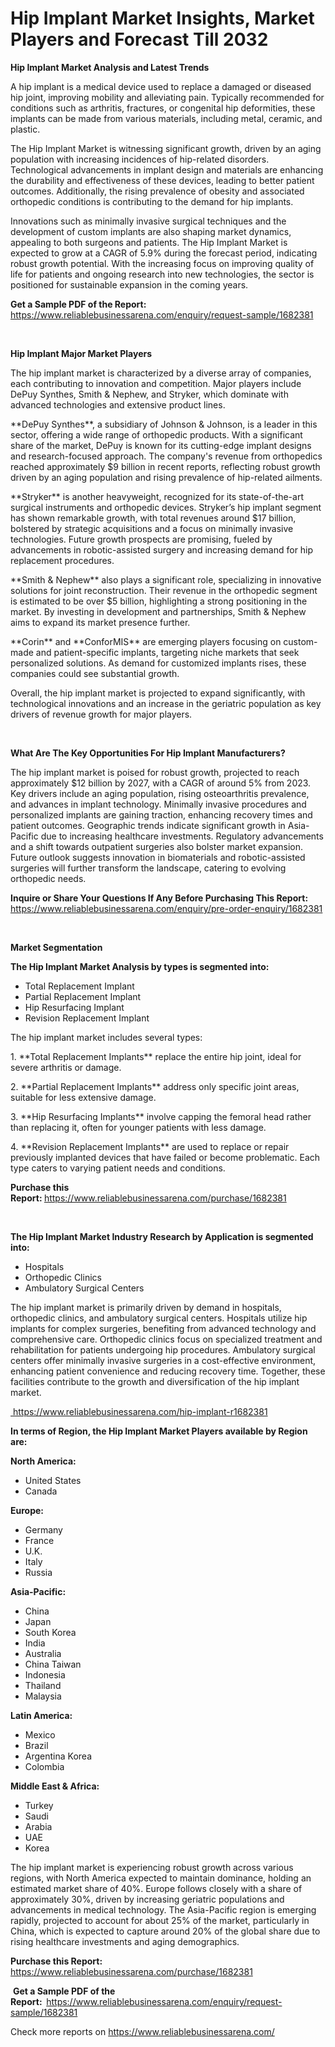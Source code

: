 <p><h1>Hip Implant Market Insights, Market Players and Forecast Till 2032</h1></p><p><strong>Hip Implant Market Analysis and Latest Trends</strong></p>
<p><p>A hip implant is a medical device used to replace a damaged or diseased hip joint, improving mobility and alleviating pain. Typically recommended for conditions such as arthritis, fractures, or congenital hip deformities, these implants can be made from various materials, including metal, ceramic, and plastic. </p><p>The Hip Implant Market is witnessing significant growth, driven by an aging population with increasing incidences of hip-related disorders. Technological advancements in implant design and materials are enhancing the durability and effectiveness of these devices, leading to better patient outcomes. Additionally, the rising prevalence of obesity and associated orthopedic conditions is contributing to the demand for hip implants. </p><p>Innovations such as minimally invasive surgical techniques and the development of custom implants are also shaping market dynamics, appealing to both surgeons and patients. The Hip Implant Market is expected to grow at a CAGR of 5.9% during the forecast period, indicating robust growth potential. With the increasing focus on improving quality of life for patients and ongoing research into new technologies, the sector is positioned for sustainable expansion in the coming years.</p></p>
<p><strong>Get a Sample PDF of the Report:&nbsp;</strong> <a href="https://www.reliablebusinessarena.com/enquiry/request-sample/1682381?utm_campaign=3270&utm_medium=2&utm_source=Github&utm_content=ia&utm_term=26032025&utm_id=hip-implant">https://www.reliablebusinessarena.com/enquiry/request-sample/1682381</a></p>
<p>&nbsp;</p>
<p><strong>Hip Implant Major Market Players</strong></p>
<p><p>The hip implant market is characterized by a diverse array of companies, each contributing to innovation and competition. Major players include DePuy Synthes, Smith & Nephew, and Stryker, which dominate with advanced technologies and extensive product lines. </p><p>**DePuy Synthes**, a subsidiary of Johnson & Johnson, is a leader in this sector, offering a wide range of orthopedic products. With a significant share of the market, DePuy is known for its cutting-edge implant designs and research-focused approach. The company's revenue from orthopedics reached approximately $9 billion in recent reports, reflecting robust growth driven by an aging population and rising prevalence of hip-related ailments.</p><p>**Stryker** is another heavyweight, recognized for its state-of-the-art surgical instruments and orthopedic devices. Stryker’s hip implant segment has shown remarkable growth, with total revenues around $17 billion, bolstered by strategic acquisitions and a focus on minimally invasive technologies. Future growth prospects are promising, fueled by advancements in robotic-assisted surgery and increasing demand for hip replacement procedures.</p><p>**Smith & Nephew** also plays a significant role, specializing in innovative solutions for joint reconstruction. Their revenue in the orthopedic segment is estimated to be over $5 billion, highlighting a strong positioning in the market. By investing in development and partnerships, Smith & Nephew aims to expand its market presence further.</p><p>**Corin** and **ConforMIS** are emerging players focusing on custom-made and patient-specific implants, targeting niche markets that seek personalized solutions. As demand for customized implants rises, these companies could see substantial growth.</p><p>Overall, the hip implant market is projected to expand significantly, with technological innovations and an increase in the geriatric population as key drivers of revenue growth for major players.</p></p>
<p>&nbsp;</p>
<p><strong>What Are The Key Opportunities For Hip Implant Manufacturers?</strong></p>
<p><p>The hip implant market is poised for robust growth, projected to reach approximately $12 billion by 2027, with a CAGR of around 5% from 2023. Key drivers include an aging population, rising osteoarthritis prevalence, and advances in implant technology. Minimally invasive procedures and personalized implants are gaining traction, enhancing recovery times and patient outcomes. Geographic trends indicate significant growth in Asia-Pacific due to increasing healthcare investments. Regulatory advancements and a shift towards outpatient surgeries also bolster market expansion. Future outlook suggests innovation in biomaterials and robotic-assisted surgeries will further transform the landscape, catering to evolving orthopedic needs.</p></p>
<p><strong>Inquire or Share Your Questions If Any Before Purchasing This Report:</strong> <a href="https://www.reliablebusinessarena.com/enquiry/pre-order-enquiry/1682381?utm_campaign=3270&utm_medium=2&utm_source=Github&utm_content=ia&utm_term=26032025&utm_id=hip-implant">https://www.reliablebusinessarena.com/enquiry/pre-order-enquiry/1682381</a></p>
<p>&nbsp;</p>
<p><strong>Market Segmentation</strong></p>
<p><strong>The Hip Implant Market Analysis by types is segmented into:</strong></p>
<p><ul><li>Total Replacement Implant</li><li>Partial Replacement Implant</li><li>Hip Resurfacing Implant</li><li>Revision Replacement Implant</li></ul></p>
<p><p>The hip implant market includes several types: </p><p>1. **Total Replacement Implants** replace the entire hip joint, ideal for severe arthritis or damage.</p><p>2. **Partial Replacement Implants** address only specific joint areas, suitable for less extensive damage.</p><p>3. **Hip Resurfacing Implants** involve capping the femoral head rather than replacing it, often for younger patients with less damage.</p><p>4. **Revision Replacement Implants** are used to replace or repair previously implanted devices that have failed or become problematic. Each type caters to varying patient needs and conditions.</p></p>
<p><strong>Purchase this Report:&nbsp;</strong><a href="https://www.reliablebusinessarena.com/purchase/1682381?utm_campaign=3270&utm_medium=2&utm_source=Github&utm_content=ia&utm_term=26032025&utm_id=hip-implant">https://www.reliablebusinessarena.com/purchase/1682381</a></p>
<p>&nbsp;</p>
<p><strong>The Hip Implant Market Industry Research by Application is segmented into:</strong></p>
<p><ul><li>Hospitals</li><li>Orthopedic Clinics</li><li>Ambulatory Surgical Centers</li></ul></p>
<p><p>The hip implant market is primarily driven by demand in hospitals, orthopedic clinics, and ambulatory surgical centers. Hospitals utilize hip implants for complex surgeries, benefiting from advanced technology and comprehensive care. Orthopedic clinics focus on specialized treatment and rehabilitation for patients undergoing hip procedures. Ambulatory surgical centers offer minimally invasive surgeries in a cost-effective environment, enhancing patient convenience and reducing recovery time. Together, these facilities contribute to the growth and diversification of the hip implant market.</p></p>
<p><a href="https://www.reliablebusinessarena.com/hip-implant-r1682381?utm_campaign=3270&utm_medium=2&utm_source=Github&utm_content=ia&utm_term=26032025&utm_id=hip-implant">&nbsp;https://www.reliablebusinessarena.com/hip-implant-r1682381</a></p>
<p><strong>In terms of Region, the Hip Implant Market Players available by Region are:</strong></p>
<p>
    <p> <strong> North America: </strong>
        <ul>
            <li>United States</li>
            <li>Canada</li>
        </ul>
        </p> 
    <p> <strong> Europe: </strong>
        <ul>
            <li>Germany</li>
            <li>France</li>
            <li>U.K.</li>
            <li>Italy</li>
            <li>Russia</li>
        </ul>
        </p> 
    <p> <strong> Asia-Pacific: </strong>
        <ul>
            <li>China</li>
            <li>Japan</li>
            <li>South Korea</li>
            <li>India</li>
            <li>Australia</li>
            <li>China Taiwan</li>
            <li>Indonesia</li>
            <li>Thailand</li>
            <li>Malaysia</li>
        </ul>
        </p> 
    <p> <strong> Latin America: </strong>
        <ul>
            <li>Mexico</li>
            <li>Brazil</li>
            <li>Argentina Korea</li>
            <li>Colombia</li>
        </ul>
        </p> 
    <p> <strong> Middle East & Africa: </strong>
        <ul>
            <li>Turkey</li>
            <li>Saudi</li>
            <li>Arabia</li>
            <li>UAE</li>
            <li>Korea</li>
        </ul>
    </p>
    </p>
<p><p>The hip implant market is experiencing robust growth across various regions, with North America expected to maintain dominance, holding an estimated market share of 40%. Europe follows closely with a share of approximately 30%, driven by increasing geriatric populations and advancements in medical technology. The Asia-Pacific region is emerging rapidly, projected to account for about 25% of the market, particularly in China, which is expected to capture around 20% of the global share due to rising healthcare investments and aging demographics.</p></p>
<p><strong>Purchase this Report: </strong><a href="https://www.reliablebusinessarena.com/purchase/1682381?utm_campaign=3270&utm_medium=2&utm_source=Github&utm_content=ia&utm_term=26032025&utm_id=hip-implant">https://www.reliablebusinessarena.com/purchase/1682381</a></p>
<p>&nbsp;<strong>Get a Sample PDF of the Report:&nbsp;&nbsp;</strong><a href="https://www.reliablebusinessarena.com/enquiry/request-sample/1682381?utm_campaign=3270&utm_medium=2&utm_source=Github&utm_content=ia&utm_term=26032025&utm_id=hip-implant">https://www.reliablebusinessarena.com/enquiry/request-sample/1682381</a></p>
<p><strong></strong></p>
<p>Check more reports on <a href="https://www.reliablebusinessarena.com/?utm_campaign=3270&utm_medium=2&utm_source=Github&utm_content=ia&utm_term=26032025&utm_id=hip-implant">https://www.reliablebusinessarena.com/</a></p>